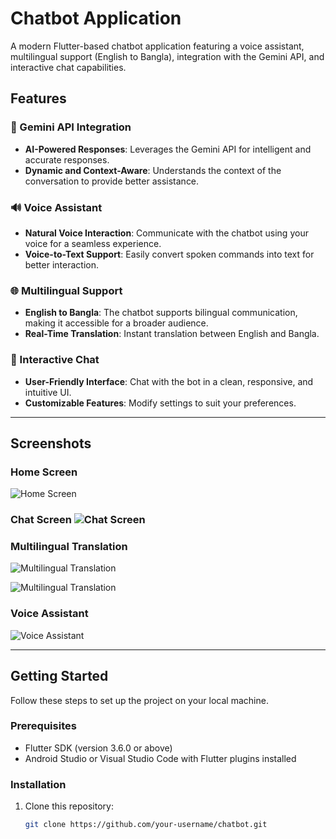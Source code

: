 # Chatbot Application

A modern Flutter-based chatbot application featuring a voice assistant, multilingual support (English to Bangla), integration with the Gemini API, and interactive chat capabilities.

## Features

### 🌟 Gemini API Integration
- **AI-Powered Responses**: Leverages the Gemini API for intelligent and accurate responses.
- **Dynamic and Context-Aware**: Understands the context of the conversation to provide better assistance.
  
### 🔊 Voice Assistant
- **Natural Voice Interaction**: Communicate with the chatbot using your voice for a seamless experience.
- **Voice-to-Text Support**: Easily convert spoken commands into text for better interaction.

### 🌐 Multilingual Support
- **English to Bangla**: The chatbot supports bilingual communication, making it accessible for a broader audience.
- **Real-Time Translation**: Instant translation between English and Bangla.

### 💬 Interactive Chat
- **User-Friendly Interface**: Chat with the bot in a clean, responsive, and intuitive UI.
- **Customizable Features**: Modify settings to suit your preferences.

---

## Screenshots

### Home Screen
![Home Screen](https://github.com/user-attachments/assets/f7878e63-36e0-4395-ac85-d512869a768f)       
### Chat Screen ![Chat Screen](https://github.com/user-attachments/assets/e659c608-5c9b-492b-a2c7-335bc1b2b4d8)



### Multilingual Translation

![Multilingual Translation](https://github.com/user-attachments/assets/38b4f7b8-84fd-4253-82e7-c79aff67e242)

![Multilingual Translation](https://github.com/user-attachments/assets/711c499d-d10f-4fb0-96b3-8b596b6a9549)

### Voice Assistant
![Voice Assistant](https://github.com/user-attachments/assets/58da16cb-d90e-4598-bf5b-4657ea17b8ea)

---

## Getting Started

Follow these steps to set up the project on your local machine.

### Prerequisites
- Flutter SDK (version 3.6.0 or above)
- Android Studio or Visual Studio Code with Flutter plugins installed

### Installation
1. Clone this repository:
   ```bash
   git clone https://github.com/your-username/chatbot.git

